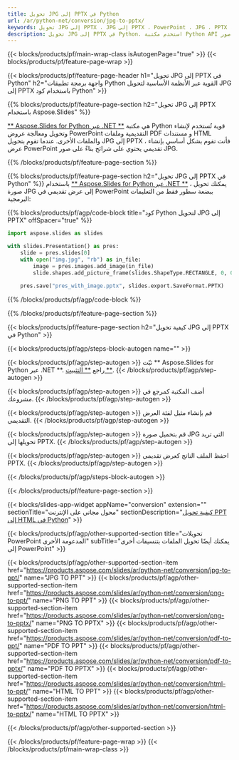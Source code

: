 ```yaml
---
title: تحويل JPG إلى PPTX في Python
url: /ar/python-net/conversion/jpg-to-pptx/
keywords: تحويل JPG إلى PPTX ، JPG إلى PPTX ، PowerPoint ، JPG ، PPTX ، Python API ، مكتبة Python
description: تحويل JPG إلى PPTX في Python. استخدم مكتبة Python API لتحويل صور JPG إلى PowerPoint
---
```


{{< blocks/products/pf/main-wrap-class isAutogenPage="true" >}}
{{< blocks/products/pf/feature-page-wrap >}}

{{< blocks/products/pf/feature-page-header h1="تحويل JPG إلى PPTX في Python" h2="واجهة برمجة تطبيقات Python القوية عبر الأنظمة الأساسية لتحويل JPG إلى PPTX باستخدام كود Python" >}}

{{% blocks/products/pf/feature-page-section h2="تحويل JPG إلى PPTX باستخدام Aspose.Slides" %}}

[** Aspose.Slides for Python عبر .NET **](https://products.aspose.com/slides/ar/python-net/) هي مكتبة Python قوية تُستخدم لإنشاء وتحويل ومعالجة عروض PowerPoint التقديمية وملفات PDF و مستندات HTML والملفات الأخرى. عندما تقوم بتحويل JPG إلى PPTX ، فأنت تقوم بشكل أساسي بإنشاء عرض PowerPoint تقديمي يحتوي على شرائح بناءً على صور JPG.

{{% /blocks/products/pf/feature-page-section %}}


{{% blocks/products/pf/feature-page-section  h2="تحويل JPG إلى PPTX في Python" %}}
باستخدام [** Aspose.Slides for Python عبر .NET **](https://products.aspose.com/slides/ar/python-net/) ، يمكنك تحويل صورة JPG إلى عرض تقديمي في PowerPoint ببضعة سطور فقط من التعليمات البرمجية:

{{% blocks/products/pf/agp/code-block title="كود Python لتحويل JPG إلى PPTX" offSpacer="true" %}}
```py
import aspose.slides as slides

with slides.Presentation() as pres:
    slide = pres.slides[0]
    with open("img.jpg", "rb") as in_file:
        image = pres.images.add_image(in_file)
        slide.shapes.add_picture_frame(slides.ShapeType.RECTANGLE, 0, 0, 720, 540, image)
    
    pres.save("pres_with_image.pptx", slides.export.SaveFormat.PPTX)
```
{{% /blocks/products/pf/agp/code-block %}}

{{% /blocks/products/pf/feature-page-section %}}




{{< blocks/products/pf/feature-page-section  h2="كيفية تحويل JPG إلى PPTX في Python" >}}


{{< blocks/products/pf/agp/steps-block-autogen name="" >}}


{{< blocks/products/pf/agp/step-autogen >}}
ثبّت ** Aspose.Slides for Python عبر .NET **. راجع [** التثبيت **](https://docs.aspose.com/slides/python-net/installation/).
{{< /blocks/products/pf/agp/step-autogen >}}

{{< blocks/products/pf/agp/step-autogen >}}
أضف المكتبة كمرجع في مشروعك.
{{< /blocks/products/pf/agp/step-autogen >}}

{{< blocks/products/pf/agp/step-autogen >}}
قم بإنشاء مثيل لفئة العرض التقديمي.
{{< /blocks/products/pf/agp/step-autogen >}}

{{< blocks/products/pf/agp/step-autogen >}}
قم بتحميل صورة JPG التي تريد تحويلها إلى PPTX.
{{< /blocks/products/pf/agp/step-autogen >}}

{{< blocks/products/pf/agp/step-autogen >}}
احفظ الملف الناتج كعرض تقديمي PPTX.
{{< /blocks/products/pf/agp/step-autogen >}}


{{< /blocks/products/pf/agp/steps-block-autogen >}}


{{< /blocks/products/pf/feature-page-section >}}




{{< blocks/slides-app-widget  appName="conversion" extension="" sectionTitle="محول مجاني على الإنترنت" sectionDescription="[كيفية تحويل PPT إلى HTML في Python](https://products.aspose.com/slides/ar/python-net/conversion/ppt-to-html/)" >}}

{{< blocks/products/pf/agp/other-supported-section title="تحويلات PowerPoint المدعومة الأخرى" subTitle="يمكنك أيضًا تحويل الملفات بتنسيقات أخرى إلى PowerPoint" >}} 

{{< blocks/products/pf/agp/other-supported-section-item href="https://products.aspose.com/slides/ar/python-net/conversion/jpg-to-ppt/" name="JPG TO PPT" >}}
{{< blocks/products/pf/agp/other-supported-section-item href="https://products.aspose.com/slides/ar/python-net/conversion/png-to-ppt/" name="PNG TO PPT" >}}
{{< blocks/products/pf/agp/other-supported-section-item href="https://products.aspose.com/slides/ar/python-net/conversion/png-to-pptx/" name="PNG TO PPTX" >}}
{{< blocks/products/pf/agp/other-supported-section-item href="https://products.aspose.com/slides/ar/python-net/conversion/pdf-to-ppt/" name="PDF TO PPT" >}}
{{< blocks/products/pf/agp/other-supported-section-item href="https://products.aspose.com/slides/ar/python-net/conversion/pdf-to-pptx/" name="PDF TO PPTX" >}}
{{< blocks/products/pf/agp/other-supported-section-item href="https://products.aspose.com/slides/ar/python-net/conversion/html-to-ppt/" name="HTML TO PPT" >}}
{{< blocks/products/pf/agp/other-supported-section-item href="https://products.aspose.com/slides/ar/python-net/conversion/html-to-pptx/" name="HTML TO PPTX" >}}


{{< /blocks/products/pf/agp/other-supported-section >}}

{{< /blocks/products/pf/feature-page-wrap >}}
{{< /blocks/products/pf/main-wrap-class >}}